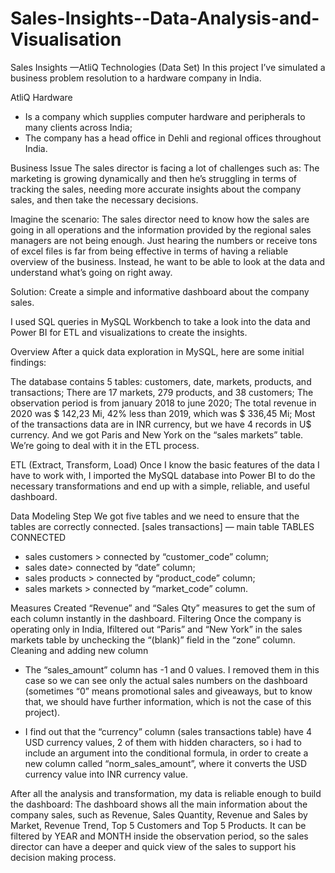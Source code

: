 # Sales-Insights--Data-Analysis-and-Visualisation
Sales Insights —AtliQ Technologies (Data Set)
In this project I’ve simulated a business problem resolution to a hardware company in India.

AtliQ Hardware
- Is a company which supplies computer hardware and peripherals to many clients across India;
- The company has a head office in Dehli and regional offices throughout India.

Business Issue
The sales director is facing a lot of challenges such as:
The marketing is growing dynamically and then he’s struggling in terms of tracking the sales, needing more accurate insights about the company sales, and then take the necessary decisions.

Imagine the scenario:
The sales director need to know how the sales are going in all operations and the information provided by the regional sales managers are not being enough.
Just hearing the numbers or receive tons of excel files is far from being effective in terms of having a reliable overview of the business.
Instead, he want to be able to look at the data and understand what’s going on right away.

Solution:
Create a simple and informative dashboard about the company sales.

I used SQL queries in MySQL Workbench to take a look into the data and Power BI for ETL and visualizations to create the insights.

Overview
After a quick data exploration in MySQL, here are some initial findings:

The database contains 5 tables: customers, date, markets, products, and transactions;
There are 17 markets, 279 products, and 38 customers;
The observation period is from january 2018 to june 2020;
The total revenue in 2020 was $ 142,23 Mi, 42% less than 2019, which was $ 336,45 Mi;
Most of the transactions data are in INR currency, but we have 4 records in U$ currency.
And we got Paris and New York on the “sales markets” table. We’re going to deal with it in the ETL process.

ETL (Extract, Transform, Load)
Once I know the basic features of the data I have to work with, I imported the MySQL database into Power BI to do the necessary transformations and end up with a simple, reliable, and useful dashboard.

Data Modeling Step
We got five tables and we need to ensure that the tables are correctly connected.
[sales transactions] — main table
TABLES CONNECTED
- sales customers > connected by “customer_code” column;
- sales date> connected by “date” column;
- sales products > connected by “product_code” column;
- sales markets > connected by “market_code” column.

Measures Created
“Revenue” and “Sales Qty” measures to get the sum of each column instantly in the dashboard.
Filtering
Once the company is operating only in India, Ifiltered out “Paris” and “New York” in the sales markets table by unchecking the “(blank)” field in the “zone” column.
Cleaning and adding new column
- The “sales_amount” column has -1 and 0 values. I removed them in this case so we can see only the actual sales numbers on the dashboard (sometimes “0” means promotional sales and giveaways, but to know that, we should have further information, which is not the case of this project).

- I find out that the “currency” column (sales transactions table) have 4 USD currency values, 2 of them with hidden characters, so i had to include an argument into the conditional formula, in order to create a new column called “norm_sales_amount”, where it converts the USD currency value into INR currency value.

After all the analysis and transformation, my data is reliable enough to build the dashboard:
The dashboard shows all the main information about the company sales, such as Revenue, Sales Quantity, Revenue and Sales by Market, Revenue Trend, Top 5 Customers and Top 5 Products.
It can be filtered by YEAR and MONTH inside the observation period, so the sales director can have a deeper and quick view of the sales to support his decision making process.





